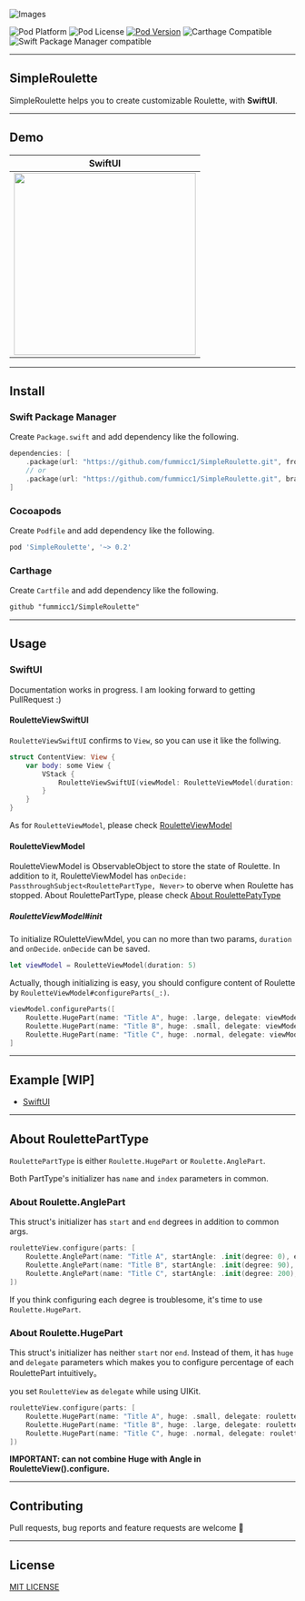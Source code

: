 ![Images](https://github.com/fummicc1/SimpleRoulette/blob/main/Assets/SimpleRoulette.png)

![Pod Platform](https://img.shields.io/cocoapods/p/SimpleRoulette.svg?style=flat)
![Pod License](https://img.shields.io/cocoapods/l/SimpleRoulette.svg?style=flat)
[![Pod Version](https://img.shields.io/cocoapods/v/SimpleRoulette.svg?style=flat)](http://cocoapods.org/pods/SimpleRoulette)
![Carthage Compatible](https://img.shields.io/badge/Carthage-compatible-4BC51D.svg?style=flat)
![Swift Package Manager compatible](https://img.shields.io/badge/Swift%20Package%20Manager-compatible-brightgreen.svg)

---

## SimpleRoulette

SimpleRoulette helps you to create customizable Roulette, with **SwiftUI**.

---

## Demo

|SwiftUI|
|---|
|<img src="https://github.com/fummicc1/SimpleRoulette/blob/main/Assets/Roulette_Ver_SwiftUI.gif" width=320px>|

---

## Install

### Swift Package Manager

Create `Package.swift` and add dependency like the following.

```swift
dependencies: [
    .package(url: "https://github.com/fummicc1/SimpleRoulette.git", from: "0.2.0")
    // or
    .package(url: "https://github.com/fummicc1/SimpleRoulette.git", branch: "main")
]
```

### Cocoapods

Create `Podfile` and add dependency like the following.

```ruby
pod 'SimpleRoulette', '~> 0.2'
```

### Carthage

Create `Cartfile` and add dependency like the following.

```txt
github "fummicc1/SimpleRoulette"
```

---

## Usage

### SwiftUI

Documentation works in progress. I am looking forward to getting PullRequest :)

#### RouletteViewSwiftUI
`RouletteViewSwiftUI` confirms to `View`, so you can use it like the follwing.

```swift
struct ContentView: View {
    var body: some View {
        VStack {
            RouletteViewSwiftUI(viewModel: RouletteViewModel(duration: 5))
        }
    }
}
```

As for `RouletteViewModel`, please check [RouletteViewModel]()

#### RouletteViewModel
RouletteViewModel is ObservableObject to store the state of Roulette. In addition to it, RouletteViewModel has `onDecide: PassthroughSubject<RoulettePartType, Never>` to oberve when Roulette has stopped. About RoulettePartType, please check [About RoulettePatyType](https://github.com/fummicc1/SimpleRoulette#about-rouletteparttype)

##### RouletteViewModel#init
To initialize ROuletteViewMdel, you can no more than two params, `duration` and `onDecide`. `onDecide` can be saved.

```swift
let viewModel = RouletteViewModel(duration: 5)
```

Actually, though initializing is easy, you should configure content of Roulette by `RouletteViewModel#configureParts(_:)`.

```swift
viewModel.configureParts([
    Roulette.HugePart(name: "Title A", huge: .large, delegate: viewModel, index: 0, fillColor: UIColor.systemTeal),
    Roulette.HugePart(name: "Title B", huge: .small, delegate: viewModel, index: 1, fillColor: UIColor.systemBlue),
    Roulette.HugePart(name: "Title C", huge: .normal, delegate: viewModel, index: 2, fillColor: UIColor.systemRed),
]
```

---

## Example [WIP]

- [SwiftUI](https://github.com/fummicc1/SimpleRoulette/tree/v0.2.0/SimpleRouletteDemoSwiftUI)

---

## About RoulettePartType

`RoulettePartType` is either `Roulette.HugePart` or `Roulette.AnglePart`.

Both PartType's initializer has `name` and `index` parameters in common.

### About Roulette.AnglePart

This struct's initializer has `start` and `end` degrees in addition to common args.

```swift
rouletteView.configure(parts: [
    Roulette.AnglePart(name: "Title A", startAngle: .init(degree: 0), endAngle: .init(degree: 90), index: 0),
    Roulette.AnglePart(name: "Title B", startAngle: .init(degree: 90), endAngle: .init(degree: 200), index: 1),
    Roulette.AnglePart(name: "Title C", startAngle: .init(degree: 200), endAngle: .init(degree: 360), index: 2)
])
```

If you think configuring each degree is troublesome, it's time to use `Roulette.HugePart`.

### About Roulette.HugePart

This struct's initializer has neither `start` nor `end`.
Instead of them, it has `huge` and `delegate` parameters which makes you to configure percentage of each RoulettePart intuitively。

you set `RouletteView` as `delegate` while using UIKit.

```swift
rouletteView.configure(parts: [
    Roulette.HugePart(name: "Title A", huge: .small, delegate: rouletteView, index: 0),
    Roulette.HugePart(name: "Title B", huge: .large, delegate: rouletteView, index: 1),
    Roulette.HugePart(name: "Title C", huge: .normal, delegate: rouletteView, index: 2),
])
```

**IMPORTANT: can not combine Huge with Angle in RouletteView().configure.**

---

## Contributing

Pull requests, bug reports and feature requests are welcome 🚀  

---

## License
[MIT LICENSE](https://github.com/fummicc1/SimpleRoulette/blob/main/LICENSE)
